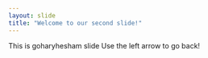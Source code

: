 ```yaml
---
layout: slide
title: "Welcome to our second slide!"
---
```

This is goharyhesham slide
Use the left arrow to go back!
